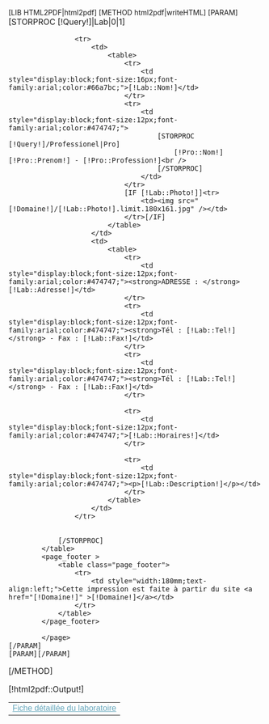 [LIB HTML2PDF|html2pdf]
[METHOD html2pdf|writeHTML]
	[PARAM]
		<page  pageset="old" backtop="14mm" backbottom="10mm" backleft="5mm" backright="5mm" style="font-size: 12pt;">
			[STORPROC [!Query!]|Lab|0|1]
				<table>
					<tr><td colspan="2" style="font-size:16px;font-family:arial;color:#66a7bc;margin-bottom:20px;text-decoration:underline;">Fiche détaillée du laboratoire</td></tr>

					<tr>
						<td>
							<table>
								<tr>
									<td style="display:block;font-size:16px;font-family:arial;color:#66a7bc;">[!Lab::Nom!]</td>
								</tr>
								<tr>
									<td style="display:block;font-size:12px;font-family:arial;color:#474747;">
										[STORPROC [!Query!]/Professionel|Pro]
											[!Pro::Nom!] [!Pro::Prenom!] - [!Pro::Profession!]<br />
										[/STORPROC]
									</td>
								</tr>
								[IF [!Lab::Photo!]]<tr>
									<td><img src="[!Domaine!]/[!Lab::Photo!].limit.180x161.jpg" /></td>
								</tr>[/IF]
							</table>
						</td>
						<td>
							<table>
								<tr>
									<td style="display:block;font-size:12px;font-family:arial;color:#474747;"><strong>ADRESSE : </strong>[!Lab::Adresse!]</td>
								</tr>
								<tr>
									<td style="display:block;font-size:12px;font-family:arial;color:#474747;"><strong>Tél : [!Lab::Tel!]</strong> - Fax : [!Lab::Fax!]</td>
								</tr>
								<tr>
									<td style="display:block;font-size:12px;font-family:arial;color:#474747;"><strong>Tél : [!Lab::Tel!]</strong> - Fax : [!Lab::Fax!]</td>
								</tr>
	
								<tr>
									<td style="display:block;font-size:12px;font-family:arial;color:#474747;">[!Lab::Horaires!]</td>
								</tr>
	
								<tr>
									<td style="display:block;font-size:12px;font-family:arial;color:#474747;"><p>[!Lab::Description!]</p></td>
								</tr>
							</table>
						</td>
					</tr>
				
	
				[/STORPROC]
			</table>
			<page_footer >
				<table class="page_footer">
					<tr>
						<td style="width:180mm;text-align:left;">Cette impression est faite à partir du site <a href="[!Domaine!]" >[!Domaine!]</a></td>
					</tr>
				</table>
			</page_footer>

    		</page>	
	[/PARAM]
	[PARAM][/PARAM]
[/METHOD]

[!html2pdf::Output!]


 